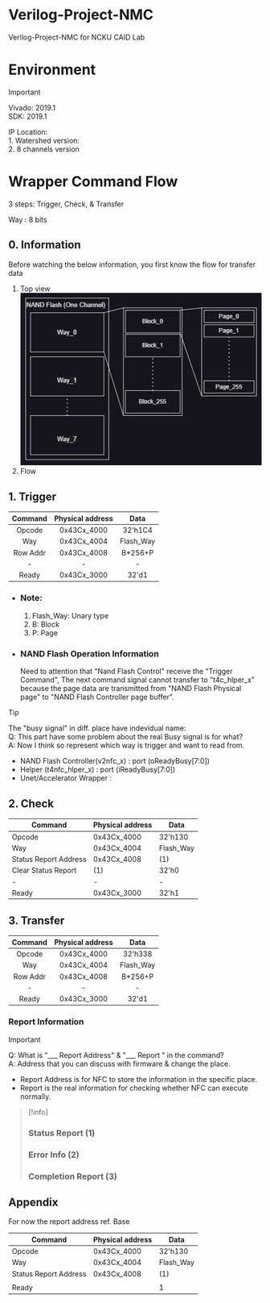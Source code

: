 # Verilog-Project-NMC
Verilog-Project-NMC for NCKU CAID Lab

# Environment
  >[!IMPORTANT]  
  >  Vivado: 2019.1  
  >  SDK:    2019.1 

  IP Location:  
    1. Watershed version:   
    2. 8 channels version 

# Wrapper Command Flow #
  3 steps: Trigger, Check, & Transfer
  
  Way : 8 bits

  ## 0. Information ##
  Before watching the below information, you first know the flow for transfer data  
  1. Top view  
  ![image](./Image/NMC_Project_Top_view.jpg)
  2. Flow


  ## 1. Trigger ##

  | Command | Physical address  | Data    |
  | :----:  | :----:            | :----:  |
  | Opcode  | 0x43Cx_4000       | 32'h1C4 |
  | Way     | 0x43Cx_4004       |Flash_Way|
  |Row Addr | 0x43Cx_4008       |B*256+P  |
  | -       | -                 | -       |
  |Ready    | 0x43Cx_3000       | 32'd1   |

  * ### Note: ### 
    1. Flash_Way: Unary type
    2. B: Block
    3. P: Page

  * ### NAND Flash Operation Information ### 
    Need to attention that "Nand Flash Control" receive the "Trigger Command",
    The next command signal cannot transfer to "t4c_hlper_x" because the page data are transmitted
    from "NAND Flash Physical page" to "NAND Flash Controller page buffer". 
  > [!TIP]  
  >  The "busy signal" in diff. place have indevidual name:     
  >  Q: This part have some problem about the real Busy signal is for what?  
  >  A: Now I think so represent which way is trigger and want to read from. 
  >  * NAND Flash Controller(v2nfc_x) : port (oReadyBusy[7:0])
  >  * Helper (t4nfc_hlper_x) : port (iReadyBusy[7:0])
  >  * Unet/Accelerator Wrapper :  
  


  ## 2. Check ##

  | Command | Physical address  | Data    |
  | ----    | ----              | ----    |
  | Opcode  | 0x43Cx_4000       | 32'h130 |
  | Way     | 0x43Cx_4004       |Flash_Way|
  | Status Report Address|0x43Cx_4008 | (1)|
  |Clear Status Report| (1)     | 32'h0   |
  |-        |-                  |-        |
  |Ready    | 0x43Cx_3000       | 32'h1   |


  ## 3. Transfer ##
  
  | Command | Physical address  | Data    |
  | :----:  | :----:            | :----:  |
  | Opcode  | 0x43Cx_4000       | 32'h338 |
  | Way     | 0x43Cx_4004       |Flash_Way|
  |Row Addr | 0x43Cx_4008       |B*256+P  |
  | -       | -                 | -       |
  |Ready    | 0x43Cx_3000       | 32'd1   |

  ### Report Information ###
  > [!IMPORTANT]  
  >  Q: What is "___ Report Address" & "___ Report " in the command?  
  >  A: Address that you can discuss with firmware & change the place. 
  >  * Report Address is for NFC to store the information in the specific place.  
  >  * Report is the real information for checking whether NFC can execute normally. 

  >[!info] 
  > ### Status Report (1) ###
  > 
  > ### Error Info (2)
  > ### Completion Report (3) ###
  
  ## Appendix
  For now the report address ref. Base
  
  | Command | Physical address  | Data    |
  | ----    | ----              | ----    |
  | Opcode  | 0x43Cx_4000       | 32'h130 |
  | Way     | 0x43Cx_4004       |Flash_Way|
  | Status Report Address|0x43Cx_4008 | (1)|
  |||
  |Ready||1